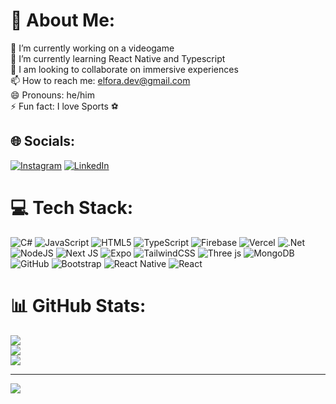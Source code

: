 # 💫 About Me:
🔭 I’m currently working on a videogame<br>🌱 I’m currently learning React Native and Typescript<br>👯 I am looking to collaborate on immersive experiences<br>📫 How to reach me: elfora.dev@gmail.com<br>😄 Pronouns: he/him<br>⚡ Fun fact: I love Sports ⚽


## 🌐 Socials:
[![Instagram](https://img.shields.io/badge/Instagram-%23E4405F.svg?logo=Instagram&logoColor=white)](https://instagram.com/elfora.dev) 
[![LinkedIn](https://img.shields.io/badge/LinkedIn-%230077B5.svg?logo=linkedin&logoColor=white)](https://linkedin.com/in/angel-delgado-dev) 
# 💻 Tech Stack:
![C#](https://img.shields.io/badge/c%23-%23239120.svg?style=for-the-badge&logo=csharp&logoColor=white) ![JavaScript](https://img.shields.io/badge/javascript-%23323330.svg?style=for-the-badge&logo=javascript&logoColor=%23F7DF1E) ![HTML5](https://img.shields.io/badge/html5-%23E34F26.svg?style=for-the-badge&logo=html5&logoColor=white) ![TypeScript](https://img.shields.io/badge/typescript-%23007ACC.svg?style=for-the-badge&logo=typescript&logoColor=white) ![Firebase](https://img.shields.io/badge/firebase-%23039BE5.svg?style=for-the-badge&logo=firebase) ![Vercel](https://img.shields.io/badge/vercel-%23000000.svg?style=for-the-badge&logo=vercel&logoColor=white) ![.Net](https://img.shields.io/badge/.NET-5C2D91?style=for-the-badge&logo=.net&logoColor=white) ![NodeJS](https://img.shields.io/badge/node.js-6DA55F?style=for-the-badge&logo=node.js&logoColor=white) ![Next JS](https://img.shields.io/badge/Next-black?style=for-the-badge&logo=next.js&logoColor=white) ![Expo](https://img.shields.io/badge/expo-1C1E24?style=for-the-badge&logo=expo&logoColor=#D04A37) ![TailwindCSS](https://img.shields.io/badge/tailwindcss-%2338B2AC.svg?style=for-the-badge&logo=tailwind-css&logoColor=white) ![Three js](https://img.shields.io/badge/threejs-black?style=for-the-badge&logo=three.js&logoColor=white) ![MongoDB](https://img.shields.io/badge/MongoDB-%234ea94b.svg?style=for-the-badge&logo=mongodb&logoColor=white) ![GitHub](https://img.shields.io/badge/github-%23121011.svg?style=for-the-badge&logo=github&logoColor=white) ![Bootstrap](https://img.shields.io/badge/bootstrap-%238511FA.svg?style=for-the-badge&logo=bootstrap&logoColor=white) ![React Native](https://img.shields.io/badge/react_native-%2320232a.svg?style=for-the-badge&logo=react&logoColor=%2361DAFB) ![React](https://img.shields.io/badge/react-%2320232a.svg?style=for-the-badge&logo=react&logoColor=%2361DAFB)
# 📊 GitHub Stats:
![](https://github-readme-stats.vercel.app/api?username=ForaAngel&theme=transparent&hide_border=false&include_all_commits=false&count_private=false)<br/>
![](https://github-readme-streak-stats.herokuapp.com/?user=ForaAngel&theme=transparent&hide_border=false)<br/>
![](https://github-readme-stats.vercel.app/api/top-langs/?username=ForaAngel&theme=transparent&hide_border=false&include_all_commits=false&count_private=false&layout=compact)

---
[![](https://visitcount.itsvg.in/api?id=ForaAngel&icon=0&color=0)](https://visitcount.itsvg.in)

<!-- Proudly created with GPRM ( https://gprm.itsvg.in ) -->
